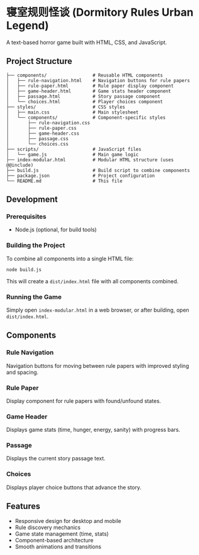 # 寝室规则怪谈 (Dormitory Rules Urban Legend)

A text-based horror game built with HTML, CSS, and JavaScript.

## Project Structure

```
├── components/                 # Reusable HTML components
│   ├── rule-navigation.html    # Navigation buttons for rule papers
│   ├── rule-paper.html         # Rule paper display component
│   ├── game-header.html        # Game stats header component
│   ├── passage.html            # Story passage component
│   └── choices.html            # Player choices component
├── styles/                     # CSS styles
│   ├── main.css                # Main stylesheet
│   └── components/             # Component-specific styles
│       ├── rule-navigation.css
│       ├── rule-paper.css
│       ├── game-header.css
│       ├── passage.css
│       └── choices.css
├── scripts/                    # JavaScript files
│   └── game.js                 # Main game logic
├── index-modular.html          # Modular HTML structure (uses @@include)
├── build.js                    # Build script to combine components
├── package.json                # Project configuration
└── README.md                   # This file
```

## Development

### Prerequisites
- Node.js (optional, for build tools)

### Building the Project
To combine all components into a single HTML file:

```bash
node build.js
```

This will create a `dist/index.html` file with all components combined.

### Running the Game
Simply open `index-modular.html` in a web browser, or after building, open `dist/index.html`.

## Components

### Rule Navigation
Navigation buttons for moving between rule papers with improved styling and spacing.

### Rule Paper
Display component for rule papers with found/unfound states.

### Game Header
Displays game stats (time, hunger, energy, sanity) with progress bars.

### Passage
Displays the current story passage text.

### Choices
Displays player choice buttons that advance the story.

## Features
- Responsive design for desktop and mobile
- Rule discovery mechanics
- Game state management (time, stats)
- Component-based architecture
- Smooth animations and transitions